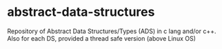 # abstract-data-structures
Repository of Abstract Data Structures/Types (ADS) in c lang and/or c++. Also for each DS, provided a thread safe version (above Linux OS)
